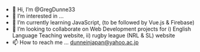 - 👋 Hi, I’m @GregDunne33
- 👀 I’m interested in ...
- 🌱 I’m currently learning JavaScript, (to be followed by Vue.js & Firebase) 
- 💞️ I’m looking to collaborate on Web Development projects for i) English Language Teaching website, ii) rugby league (NRL & SL) website
- 📫 How to reach me ... dunneinjapan@yahoo.ac.jp

<!---
GregDunne33/GregDunne33 is a ✨ special ✨ repository because its `README.md` (this file) appears on your GitHub profile.
You can click the Preview link to take a look at your changes.
--->
